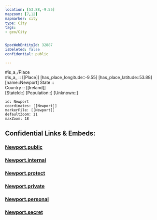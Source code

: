 ```yaml
---
location: [53.88,-9.55] 
mapzoom: [7,12] 
mapmarker: city 
type: City
tags:
- geo/City


SpocWebEntityId: 32887
isDeleted: false
confidential: public

---
```

#is_a_/Place  
#is_a_ :: [[Place]] 
[has_place_longitude::-9.55] 
[has_place_latitude::53.88] 
[name::Newport] 
State ::  
Country :: [[Ireland]]  
[StateId::] 
[Population::] 
[Unknown::] 


```leaflet
id: Newport
coordinates: [[Newport]] 
markerFile: [[Newport]] 
defaultZoom: 11 
maxZoom: 18
```


## Confidential Links & Embeds: 

### [Newport.public](/_public/\Earth\Continent\Europe\Europe~North\Ireland\Ireland,Provinces\Connacht\Mayo\CityNewport.public.md) 

### [Newport.internal](/_internal/\Earth\Continent\Europe\Europe~North\Ireland\Ireland,Provinces\Connacht\Mayo\CityNewport.internal.md) 

### [Newport.protect](/_protect/\Earth\Continent\Europe\Europe~North\Ireland\Ireland,Provinces\Connacht\Mayo\CityNewport.protect.md) 

### [Newport.private](/_private/\Earth\Continent\Europe\Europe~North\Ireland\Ireland,Provinces\Connacht\Mayo\CityNewport.private.md) 

### [Newport.personal](/_personal/\Earth\Continent\Europe\Europe~North\Ireland\Ireland,Provinces\Connacht\Mayo\CityNewport.personal.md) 

### [Newport.secret](/_secret/\Earth\Continent\Europe\Europe~North\Ireland\Ireland,Provinces\Connacht\Mayo\CityNewport.secret.md)

